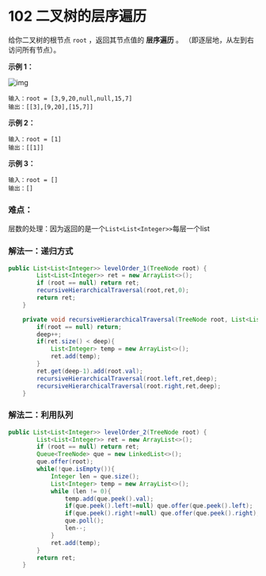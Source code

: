 # 102 二叉树的层序遍历

给你二叉树的根节点 `root` ，返回其节点值的 **层序遍历** 。 （即逐层地，从左到右访问所有节点）。

 

**示例 1：**

![img](https://assets.leetcode.com/uploads/2021/02/19/tree1.jpg)

```
输入：root = [3,9,20,null,null,15,7]
输出：[[3],[9,20],[15,7]]
```

**示例 2：**

```
输入：root = [1]
输出：[[1]]
```

**示例 3：**

```
输入：root = []
输出：[]
```





### 难点：

层数的处理：因为返回的是一个`List<List<Integer>>`每层一个list

### 解法一：递归方式



```java
public List<List<Integer>> levelOrder_1(TreeNode root) {
        List<List<Integer>> ret = new ArrayList<>();
        if (root == null) return ret;
        recursiveHierarchicalTraversal(root,ret,0);
        return ret;
    }

    private void recursiveHierarchicalTraversal(TreeNode root, List<List<Integer>> ret, int deep) {
        if(root == null) return;
        deep++;
        if(ret.size() < deep){
            List<Integer> temp = new ArrayList<>();
            ret.add(temp);
        }
        ret.get(deep-1).add(root.val);
        recursiveHierarchicalTraversal(root.left,ret,deep);
        recursiveHierarchicalTraversal(root.right,ret,deep);
    }
```





### 解法二：利用队列





```java
public List<List<Integer>> levelOrder_2(TreeNode root) {
        List<List<Integer>> ret = new ArrayList<>();
        if (root == null) return ret;
        Queue<TreeNode> que = new LinkedList<>();
        que.offer(root);
        while(!que.isEmpty()){
            Integer len = que.size();
            List<Integer> temp = new ArrayList<>();
            while (len != 0){
                temp.add(que.peek().val);
                if(que.peek().left!=null) que.offer(que.peek().left);
                if(que.peek().right!=null) que.offer(que.peek().right);
                que.poll();
                len--;
            }
            ret.add(temp);
        }
        return ret;
    }
```

